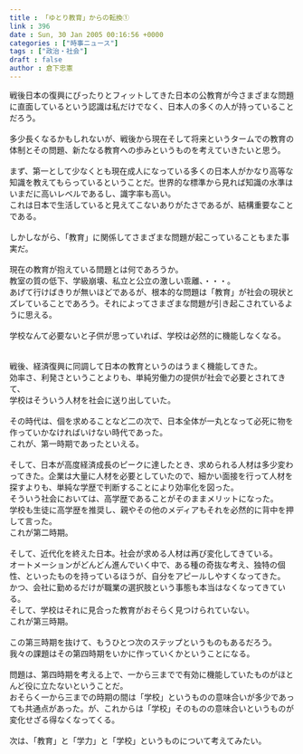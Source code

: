 ```yaml
---
title : 「ゆとり教育」からの転換①
link : 396
date : Sun, 30 Jan 2005 00:16:56 +0000
categories : ["時事ニュース"]
tags : ["政治・社会"]
draft : false
author : 倉下忠憲
---
```


戦後日本の復興にぴったりとフィットしてきた日本の公教育が今さまざまな問題に直面しているという認識は私だけでなく、日本人の多くの人が持っていることだろう。<BR><BR>多少長くなるかもしれないが、戦後から現在そして将来というタームでの教育の体制とその問題、新たなる教育への歩みというものを考えていきたいと思う。<BR><BR>まず、第一として少なくとも現在成人になっている多くの日本人がかなり高等な知識を教えてもらっているということだ。世界的な標準から見れば知識の水準はいまだに高いレベルであるし、識字率も高い。<BR>これは日本で生活していると見えてこないありがたさであるが、結構重要なことである。<BR><BR>しかしながら、「教育」に関係してさまざまな問題が起こっていることもまた事実だ。<BR><BR>現在の教育が抱えている問題とは何であろうか。<BR>教室の質の低下、学級崩壊、私立と公立の激しい乖離、・・・。<BR>あげて行けばきりが無いほどであるが、根本的な問題は「教育」が社会の現状とズレていることであろう。それによってさまざまな問題が引き起こされているように思える。<BR><BR>学校なんて必要ないと子供が思っていれば、学校は必然的に機能しなくなる。<BR><BR><BR>戦後、経済復興に同調して日本の教育というのはうまく機能してきた。<BR>効率さ、利発さということよりも、単純労働力の提供が社会で必要とされてきて、<BR>学校はそういう人材を社会に送り出していた。<BR><BR>その時代は、個を求めることなど二の次で、日本全体が一丸となって必死に物を作っていかなければいけない時代であった。<BR>これが、第一時期であったといえる。<BR><BR>そして、日本が高度経済成長のピークに達したとき、求められる人材は多少変わってきた。企業は大量に人材を必要としていたので、細かい面接を行って人材を探すよりも、単純な学歴で判断することにより効率化を図った。<BR>そういう社会においては、高学歴であることがそのままメリットになった。<BR>学校も生徒に高学歴を推奨し、親やその他のメディアもそれを必然的に背中を押して言った。<BR>これが第二時期。<BR><BR>そして、近代化を終えた日本。社会が求める人材は再び変化してきている。<BR>オートメーションがどんどん進んでいく中で、ある種の奇抜な考え、独特の個性、といったものを持っているほうが、自分をアピールしやすくなってきた。<BR>かつ、会社に勤めるだけが職業の選択肢という事態も本当はなくなってきている。<BR>そして、学校はそれに見合った教育がおそらく見つけられていない。<BR>これが第三時期。<BR><BR>この第三時期を抜けて、もうひとつ次のステップというものもあるだろう。<BR>我々の課題はその第四時期をいかに作っていくかということになる。<BR><BR>問題は、第四時期を考える上で、一から三までで有効に機能していたものがほとんど役に立たないということだ。<BR>おそらく一から三までの時期の間は「学校」というものの意味合いが多少であっても共通点があった。が、これからは「学校」そのものの意味合いというものが変化せざる得なくなってくる。<BR><BR>次は、「教育」と「学力」と「学校」というものについて考えてみたい。<br><br>
